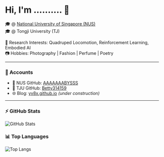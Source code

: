# Hi, I'm .......... 👋  

🎓  @ [National University of Singapore (NUS)](https://nus.edu.sg)  
🎓  @ Tongji University (TJ)  

🤖 Research Interests: Quadruped Locomotion, Reinforcement Learning, Embodied AI  
📷 Hobbies: Photography | Fashion | Perfume | Poetry  

---

### 🔗 Accounts
- 🦁 NUS GitHub: [AAAAAAABYSSS](https://github.com/AAAAAAABYSSS)  
- 🏫 TJU GitHub: [Betty314159](https://github.com/Betty314159)  
- 🌐 Blog: [yv8x.github.io](https://yv8x.github.io) *(under construction)*  

---

### ⚡ GitHub Stats 
![GitHub Stats](https://github-readme-stats.vercel.app/api?username=AAAAAAABYSSS&show_icons=true&theme=tokyonight)

### 📊 Top Languages 
![Top Langs](https://github-readme-stats.vercel.app/api/top-langs/?username=AAAAAAABYSSS&layout=compact&theme=tokyonight)
